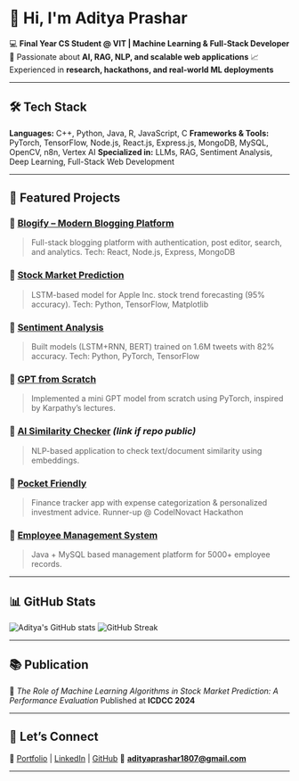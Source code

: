 # 👋 Hi, I'm Aditya Prashar

💻 **Final Year CS Student @ VIT | Machine Learning & Full-Stack Developer**
🚀 Passionate about **AI, RAG, NLP, and scalable web applications**
📈 Experienced in **research, hackathons, and real-world ML deployments**

---

## 🛠 Tech Stack

**Languages:** C++, Python, Java, R, JavaScript, C
**Frameworks & Tools:** PyTorch, TensorFlow, Node.js, React.js, Express.js, MongoDB, MySQL, OpenCV, n8n, Vertex AI
**Specialized in:** LLMs, RAG, Sentiment Analysis, Deep Learning, Full-Stack Web Development

---

## 📌 Featured Projects

### 🔹 [Blogify – Modern Blogging Platform](https://github.com/aditya-prashar-1/Blogging-platform)

> Full-stack blogging platform with authentication, post editor, search, and analytics.
> Tech: React, Node.js, Express, MongoDB

### 🔹 [Stock Market Prediction](https://github.com/aditya-prashar-1)

> LSTM-based model for Apple Inc. stock trend forecasting (95% accuracy).
> Tech: Python, TensorFlow, Matplotlib

### 🔹 [Sentiment Analysis](https://github.com/aditya-prashar-1/Ml-model-for-sentiment-analysis)

> Built models (LSTM+RNN, BERT) trained on 1.6M tweets with 82% accuracy.
> Tech: Python, PyTorch, TensorFlow

### 🔹 [GPT from Scratch](https://github.com/aditya-prashar-1/Chatgpt)

> Implemented a mini GPT model from scratch using PyTorch, inspired by Karpathy’s lectures.

### 🔹 [AI Similarity Checker](#) *(link if repo public)*

> NLP-based application to check text/document similarity using embeddings.

### 🔹 [Pocket Friendly](https://github.com/aditya-prashar-1/pocket-friendly)

> Finance tracker app with expense categorization & personalized investment advice.
> Runner-up @ CodelNovact Hackathon

### 🔹 [Employee Management System](https://github.com/aditya-prashar-1/employee-managment-system)

> Java + MySQL based management platform for 5000+ employee records.

---

## 📊 GitHub Stats

![Aditya's GitHub stats](https://github-readme-stats.vercel.app/api?username=aditya-prashar-1\&show_icons=true\&theme=radical)
![GitHub Streak](https://github-readme-streak-stats.herokuapp.com/?user=aditya-prashar-1\&theme=radical)

---

## 📚 Publication

📄 *The Role of Machine Learning Algorithms in Stock Market Prediction: A Performance Evaluation*
Published at **ICDCC 2024**&#x20;

---

## 🤝 Let’s Connect

🔗 [Portfolio](https://aditya-prashar-1.github.io/portfolio-/) | [LinkedIn](https://www.linkedin.com/in/aditya-prashar-b29649268/) | [GitHub](https://github.com/aditya-prashar-1)
📧 **[adityaprashar1807@gmail.com](mailto:adityaprashar1807@gmail.com)**

---
